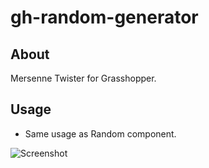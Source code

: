 # gh-random-generator

## About
Mersenne Twister for Grasshopper.

## Usage

- Same usage as Random component.

![Screenshot](./doc/img/MT19937_usage.png)

